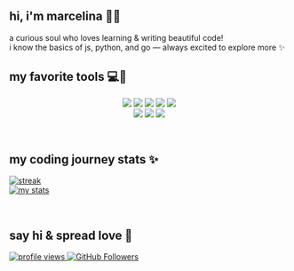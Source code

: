 ## hi, i'm marcelina 🌙💖  
a curious soul who loves learning & writing beautiful code!  
i know the basics of js, python, and go — always excited to explore more ✨  

## my favorite tools 💻🌸

<p align="center"> 
    <img src="https://img.shields.io/badge/Python-FFB6C1?style=for-the-badge&logo=python&logoColor=4B8BBE&color=241730&labelColor=3B2950">  
    <img src="https://img.shields.io/badge/JavaScript-FFF8B8?style=for-the-badge&logo=javascript&logoColor=F7DF1E&color=241730&labelColor=3B2950">  
    <img src="https://img.shields.io/badge/TypeScript-A8D0FF?style=for-the-badge&logo=typescript&logoColor=white&color=241730&labelColor=3B2950">  
    <img src="https://img.shields.io/badge/lua-A7D1FF?style=for-the-badge&logo=lua&logoColor=white&color=241730&labelColor=3B2950">  
    <img src="https://img.shields.io/badge/go-9BD7FF?style=for-the-badge&logo=go&logoColor=white&color=241730&labelColor=3B2950">  
    <br/>
    <img src="https://img.shields.io/badge/Express%20js-FFB8D1?style=for-the-badge&logo=express&logoColor=black&color=241730&labelColor=3B2950">  
    <img src="https://img.shields.io/badge/VSCode-9ACBFF?style=for-the-badge&logo=visual%20studio%20code&logoColor=white&color=241730&labelColor=3B2950">  
    <img src="https://img.shields.io/badge/NeoVim-92D6FF?style=for-the-badge&logo=neovim&logoColor=white&color=241730&labelColor=3B2950">  
</p>

<br/>

## my coding journey stats ✨  
<a href="https://github.com/marcelpkg"><img alt="streak" src="https://github-readme-streak-stats.herokuapp.com/?user=marcelpkg&theme=dark&hide_border=true&background=3B2950&ring=FFB6C1&fire=FFB8D1&currStreakNum=FFB8D1&stroke=9ACBFF"></a>  
<a href="https://github.com/marcelpkg"><img alt="my stats" src="https://github-readme-stats.vercel.app/api?username=marcelpkg&show_icons=true&count_private=true&theme=dark&hide_border=true&bg_color=3B2950&title_color=FFB6C1&text_color=FFDDEE&icon_color=FFB8D1" /></a>  

<br/>

## say hi & spread love 💌  
<a href="https://github.com/Meghna-DAS/github-profile-views-counter">
    <img src="https://komarev.com/ghpvc/?username=marcelpkg&color=FFB8D1&style=flat-square" alt="profile views"/>
</a>
<a href="https://github.com/marcelpkg?tab=followers">
    <img src="https://img.shields.io/github/followers/marcelpkg?label=Followers&style=social&color=FFB8D1" alt="GitHub Followers"/>
</a>
